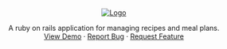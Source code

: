 
<!-- PROJECT LOGO -->
<br />
<p align="center">
  <a href="https://paprikapatrol.de">
    <img src="https://i.imgur.com/fy883fL.png" alt="Logo">
  </a>

  <p align="center">
A ruby on rails application for managing recipes and meal plans.
    <br />
    <a href="https://paprikapatrol.de">View Demo</a>
    ·
    <a href="https://github.com/placeboHummel/paprikapatrol/issues">Report Bug</a>
    ·
    <a href="https://github.com/placeboHummel/paprikapatrol/issues">Request Feature</a>
  </p>
</p>

